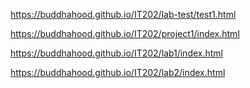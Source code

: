 https://buddhahood.github.io/IT202/lab-test/test1.html

https://buddhahood.github.io/IT202/project1/index.html

https://buddhahood.github.io/IT202/lab1/index.html

https://buddhahood.github.io/IT202/lab2/index.html
